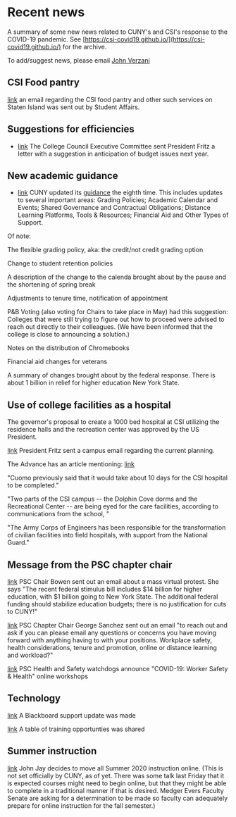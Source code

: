 # Recent news

A summary of some new news related to CUNY's and CSI's response to the COVID-19 pandemic. See [https://csi-covid19.github.io/](https://csi-covid19.github.io/) for the archive.

To add/suggest news, please email [John Verzani](mailto:jverzani@gmail.com)

## CSI Food pantry

[link](/College/3-30-CSI-food-pantry) an email regarding the CSI food pantry and other such services on Staten Island was sent out by Student Affairs.

## Suggestions for efficiencies

* [link](/CCFS/3-30-letter-to-president.pdf) The College Council Executive Committee sent  President Fritz a letter with a suggestion in anticipation of budget  issues  next year.

## New academic guidance

* [link](/CUNY/3-28-guidance-8) CUNY updated its [guidance](https://www.cuny.edu/coronavirus/guidance-on-academic-continuity-to-campuses/) the eighth time. This includes updates to several important areas: Grading Policies; Academic Calendar and Events; Shared Governance and Contractual Obligations; Distance Learning Platforms, Tools & Resources; Financial Aid and Other Types of Support.

Of note:

The flexible grading policy, aka: the credit/not credit  grading option

Change to student retention policies

A description of the change to the calenda brought about by the pause and the shortening of spring break

Adjustments to tenure time, notification of appointment

P&B Voting (also voting for Chairs to take place in May) had this suggestion: Colleges that were still trying to figure out how to proceed were advised to reach out directly to their colleagues. (We have been informed that the college is close to announcing a solution.)

Notes on  the distribution of Chromebooks

Financial  aid changes for veterans

A summary of changes brought about  by the federal response. There is about 1 billion in relief for higher education New York State.



## Use  of college facilities as a hospital

The governor's proposal  to create a 1000 bed hospital at CSI utilizing the residence halls and the recreation center was approved by the US President.


[link](/College/3-30-president-announcement) President  Fritz  sent a campus email  regarding the current planning.

The Advance has an article mentioning:
[link](https://www.silive.com/coronavirus/2020/03/cuomo-csi-field-hospital-approved-260-beds-at-south-beach-psych-for-coronavirus-fight.html)

"Cuomo previously said that it would take about 10 days for the CSI hospital to be completed."

"Two parts of the CSI campus -- the Dolphin Cove dorms and the Recreational Center -- are being eyed for the care facilities, according to communications from the school, "

"The Army Corps of Engineers has been responsible for the transformation of civilian facilities into field hospitals, with support from the National Guard."


## Message from the PSC chapter chair

[link](/PSC/3-30-letter) PSC Chair Bowen sent out an email about a mass virtual protest. She says "The recent federal stimulus bill includes \$14 billion for higher education, with \$1 billion going to New York State. The additional federal funding should stabilize education budgets; there is no justification for cuts to CUNY!"

[link](/PSC/3-30-chapter-chair) PSC Chapter Chair George Sanchez sent out an  email "to reach out and ask if you can please email any questions or concerns you have moving forward with anything having to with your positions.  Workplace safety, health considerations, tenure and promotion,  online or distance learning and workload?"

[link](/PSC/3-30-workshop) PSC Health and Safety watchdogs announce "COVID-19: Worker Safety & Health" online workshops

## Technology


[link](/Technology/3-30-blackboard) A Blackboard support update was made

[link](/Technology/3-30-training) A table of training opportunties was shared


## Summer instruction

[link](/CUNY/3-30-jj-summer) John Jay decides to move all Summer 2020 instruction online. (This is not set officially by CUNY, as of yet. There was  some  talk last Friday that  it is expected courses might need to begin online, but that they might be able to complete in a traditional manner if that is desired. Medger Evers Faculty Senate are asking for a determination to be made so faculty can adequately prepare for online instruction for the fall semester.)
